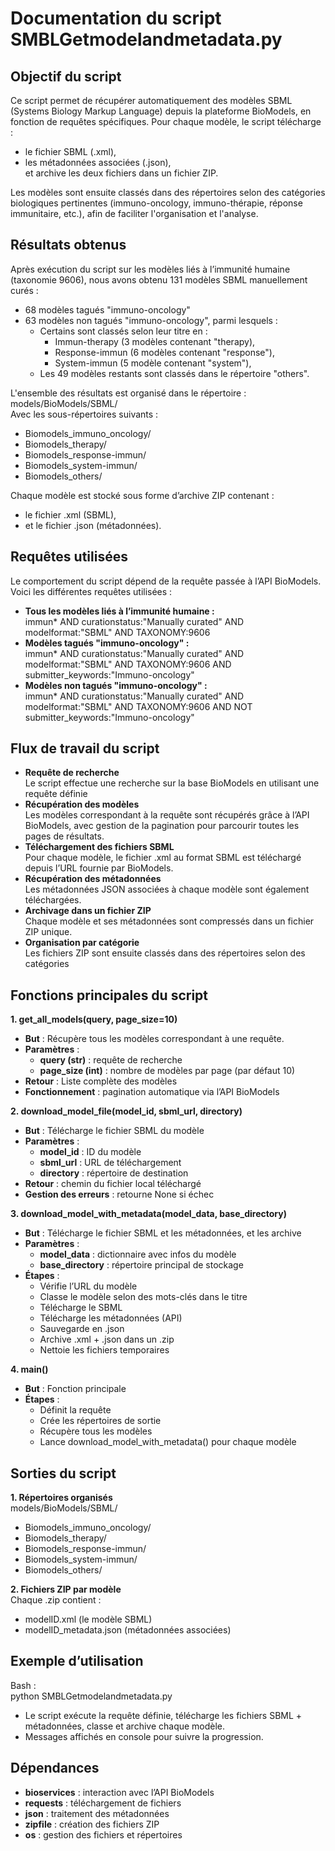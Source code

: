 # Documentation du script SMBLGetmodelandmetadata.py    

## Objectif du script    
Ce script permet de récupérer automatiquement des modèles SBML (Systems Biology Markup Language) depuis la plateforme BioModels, en fonction de requêtes spécifiques. Pour chaque modèle, le script télécharge :  
- le fichier SBML (.xml),  
- les métadonnées associées (.json),    
et archive les deux fichiers dans un fichier ZIP.      

Les modèles sont ensuite classés dans des répertoires selon des catégories biologiques pertinentes (immuno-oncology, immuno-thérapie, réponse immunitaire, etc.), afin de faciliter l'organisation et l'analyse.      

## Résultats obtenus        
Après exécution du script sur les modèles liés à l’immunité humaine (taxonomie 9606), nous avons obtenu 131 modèles SBML manuellement curés :      
- 68 modèles tagués "immuno-oncology"       
- 63 modèles non tagués "immuno-oncology", parmi lesquels :     
  - Certains sont classés selon leur titre en :      
    - Immun-therapy (3 modèles contenant "therapy),      
    - Response-immun (6 modèles contenant "response"),        
    - System-immun (5 modèle contenant "system"),      
  - Les 49 modèles restants sont classés dans le répertoire "others".      

L'ensemble des résultats est organisé dans le répertoire :      
models/BioModels/SBML/      
Avec les sous-répertoires suivants :      
  - Biomodels_immuno_oncology/      
  - Biomodels_therapy/      
  - Biomodels_response-immun/      
  - Biomodels_system-immun/      
  - Biomodels_others/      

Chaque modèle est stocké sous forme d’archive ZIP contenant :      
- le fichier .xml (SBML),      
- et le fichier .json (métadonnées).      

## Requêtes utilisées    
Le comportement du script dépend de la requête passée à l’API BioModels. Voici les différentes requêtes utilisées :    
- **Tous les modèles liés à l’immunité humaine :**      
immun* AND curationstatus:"Manually curated" AND modelformat:"SBML" AND TAXONOMY:9606    
- **Modèles tagués "immuno-oncology" :**      
immun* AND curationstatus:"Manually curated" AND modelformat:"SBML" AND TAXONOMY:9606 AND submitter_keywords:"Immuno-oncology"    
- **Modèles non tagués "immuno-oncology" :**      
immun* AND curationstatus:"Manually curated" AND modelformat:"SBML" AND TAXONOMY:9606 AND NOT submitter_keywords:"Immuno-oncology"    

## Flux de travail du script    
- **Requête de recherche**    
Le script effectue une recherche sur la base BioModels en utilisant une requête définie    
- **Récupération des modèles**    
Les modèles correspondant à la requête sont récupérés grâce à l’API BioModels, avec gestion de la pagination pour parcourir toutes les pages de résultats.    
- **Téléchargement des fichiers SBML**    
Pour chaque modèle, le fichier .xml au format SBML est téléchargé depuis l’URL fournie par BioModels.    
- **Récupération des métadonnées**      
Les métadonnées JSON associées à chaque modèle sont également téléchargées.    
- **Archivage dans un fichier ZIP**    
Chaque modèle et ses métadonnées sont compressés dans un fichier ZIP unique.    
- **Organisation par catégorie**    
Les fichiers ZIP sont ensuite classés dans des répertoires selon des catégories     

## Fonctions principales du script    
**1. get_all_models(query, page_size=10)**      
  - **But** : Récupère tous les modèles correspondant à une requête.    
  - **Paramètres** :    
    - **query (str)** : requête de recherche    
    - **page_size (int)** : nombre de modèles par page (par défaut 10)    
  - **Retour** : Liste complète des modèles    
  - **Fonctionnement** : pagination automatique via l’API BioModels    

**2. download_model_file(model_id, sbml_url, directory)**  
  - **But** : Télécharge le fichier SBML du modèle  
  - **Paramètres** :  
    - **model_id** : ID du modèle  
    - **sbml_url** : URL de téléchargement  
    - **directory** : répertoire de destination  
  - **Retour** : chemin du fichier local téléchargé  
  - **Gestion des erreurs** : retourne None si échec  

**3. download_model_with_metadata(model_data, base_directory)**  
  - **But** : Télécharge le fichier SBML et les métadonnées, et les archive  
  - **Paramètres** :  
    - **model_data** : dictionnaire avec infos du modèle  
    - **base_directory** : répertoire principal de stockage  
  - **Étapes** :  
    - Vérifie l’URL du modèle  
    - Classe le modèle selon des mots-clés dans le titre  
    - Télécharge le SBML  
    - Télécharge les métadonnées (API)  
    - Sauvegarde en .json  
    - Archive .xml + .json dans un .zip  
    - Nettoie les fichiers temporaires  

**4. main()**  
  - **But** : Fonction principale  
  - **Étapes** :  
      - Définit la requête  
      - Crée les répertoires de sortie  
      - Récupère tous les modèles  
      - Lance download_model_with_metadata() pour chaque modèle  

## Sorties du script  
**1. Répertoires organisés**  
models/BioModels/SBML/  
  - Biomodels_immuno_oncology/  
  - Biomodels_therapy/  
  - Biomodels_response-immun/  
  - Biomodels_system-immun/  
  - Biomodels_others/  

**2. Fichiers ZIP par modèle**  
Chaque .zip contient :  
  - modelID.xml (le modèle SBML)  
  - modelID_metadata.json (métadonnées associées)  

## Exemple d’utilisation  
Bash :    
python SMBLGetmodelandmetadata.py  
- Le script exécute la requête définie, télécharge les fichiers SBML + métadonnées, classe et archive chaque modèle.  
- Messages affichés en console pour suivre la progression.  

## Dépendances  
- **bioservices** : interaction avec l’API BioModels  
- **requests** : téléchargement de fichiers  
- **json** : traitement des métadonnées  
- **zipfile** : création des fichiers ZIP  
- **os** : gestion des fichiers et répertoires  


